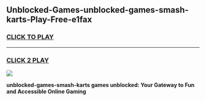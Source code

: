 
## Unblocked-Games-unblocked-games-smash-karts-Play-Free-e1fax
<h3>
<a href="https://premium76.site?title=unblocked-games-smash-karts&ref=23A">CLICK TO PLAY</a></h3>
<hr>

<h3>
<a href="https://premium76.site?title=unblocked-games-smash-karts&ref=23A">CLICK 2 PLAY</a>
  
</h3>

<a href="https://premium76.site?title=unblocked-games-smash-karts&ref=23A"><img src="https://clearcache.store/games.png"></a>


**unblocked-games-smash-karts games unblocked: Your Gateway to Fun and Accessible Online Gaming**
